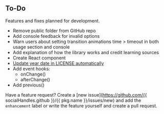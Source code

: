 ## To-Do

Features and fixes planned for development.

-  Remove public folder from GitHub repo
-  Add console feedback for invalid options
-  Warn users about setting transition animations time > timeout in both usage section and console
-  Add explanation of how the library works and credit learning sources
-  Create React component
-  [Update year date in LICENSE automatically](https://github.com/marketplace/actions/update-license-copyright-year-s)
-  Add event hooks:
   -  onChange()
   -  afterChange()
-  Add previous()

Have a feature request? Create a [new issue](https://github.com/{{ socialHandles.github }}/{{ pkg.name }}/issues/new) and add the `enhancement` label or write the feature yourself and create a pull request.
